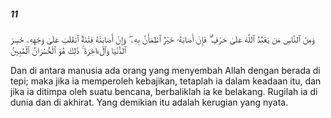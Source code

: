 ##### 11

<span class="ayah">وَمِنَ ٱلنَّاسِ مَن يَعْبُدُ ٱللَّهَ عَلَىٰ حَرْفٍۢ ۖ فَإِنْ أَصَابَهُۥ خَيْرٌ ٱطْمَأَنَّ بِهِۦ ۖ وَإِنْ أَصَابَتْهُ فِتْنَةٌ ٱنقَلَبَ عَلَىٰ وَجْهِهِۦ خَسِرَ ٱلدُّنْيَا وَٱلْءَاخِرَةَ ۚ ذَٰلِكَ هُوَ ٱلْخُسْرَانُ ٱلْمُبِينُ</span>

<span class="ayah_translation">Dan di antara manusia ada orang yang menyembah Allah dengan berada di tepi; maka jika ia memperoleh kebajikan, tetaplah ia dalam keadaan itu, dan jika ia ditimpa oleh suatu bencana, berbaliklah ia ke belakang. Rugilah ia di dunia dan di akhirat. Yang demikian itu adalah kerugian yang nyata.</span>
